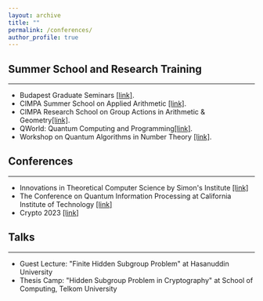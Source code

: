 ```yaml
---
layout: archive
title: ""
permalink: /conferences/
author_profile: true
---
```

## Summer School and Research Training
---
* Budapest Graduate Seminars [[link]](https://bgs.renyi.hu).
* CIMPA Summer School on Applied Arithmetic [[link]](https://susaan.inria.fr).
* CIMPA Research School on Group Actions in Arithmetic & Geometry[[link]](http://www.rnta.eu/Yogyakarta2020/appl.html).
* QWorld: Quantum Computing and Programming[[link]](https://qworld.net/qcourse511-2/).
* Workshop on Quantum Algorithms in Number Theory [[link]](http://www.fields.utoronto.ca/activities/21-22/quantum-algorithms).


## Conferences
---
* Innovations in Theoretical Computer Science by Simon's Institute [[link]](http://itcs-conf.org)
* The Conference on Quantum Information Processing at California Institute of Technology  [[link]](https://web.cvent.com/event/8adf8248-432b-499c-91e2-63b83ba3f69e/summary)
* Crypto 2023 [[link]](https://crypto.iacr.org/2023/)

## Talks
---
* Guest Lecture: "Finite Hidden Subgroup Problem" at Hasanuddin University
* Thesis Camp: "Hidden Subgroup Problem in Cryptography" at School of Computing, Telkom University
